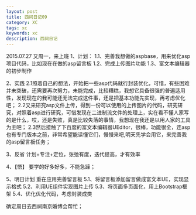 ```yaml
---
layout: post
title: 西祠日记09
category: XC
tags: xc
keywords: xc
description: 西祠日记
---
```


2015.07.27  又周一，来上班
1、计划：
1.1、完善我想做的aspbase，用来优化asp项目代码，比如现在在做的asp留言板
1.2、完成上传图片功能
1.3、富文本编辑器的初步制作

2、实践
2.1照着自己的想法，开始把一些asp代码就行封装优化，可惜，有些困难并未突破，还需要再次努力，未能完成，比较糟糕，我想它具备很强的普遍适用性，发现现在的我可能还无法完成这件事，还是把基本功能先实现，再考虑优化吧；
2.2又来研究asp文件上传，得到一份可以使用的上传图片的代码，研究研究，对照着asp进行研究，可惜发现在二进制流文件的处理上，实在看不懂人家写的是什么，哎，还是失败，真是比较失落的事情，我想现在我还是以用人家的工具为主吧；
2.3然后接触了下百度的富文本编辑器UEditor，很棒，功能很全，连asp也有专门版本之前，非常希望能读懂它们，慢慢来吧,明天先学会用它，来完善我的asp留言板任务；

3、反省
计划+专注+定位，张弛有度，迭代提高，才有效率

4、【悟】
要学的好多好多，不能急躁；

5、明日计划
重在应用完善留言板
5.1、将留言板添加留言做成富文本UE，实现显示格式
5.2、利用UE组件实现图片上传
5.3、将页面多页面化，用上Bootstrap框架
5.4、优化优化代码，考虑封装成类

确定周日去西祠南京婚博会帮忙；